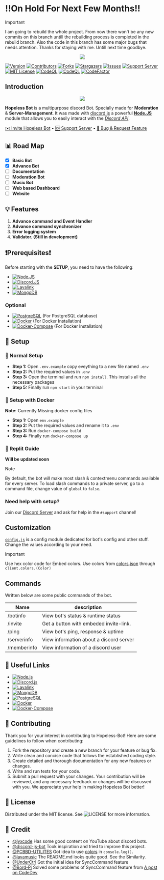 # ‼️On Hold For Next Few Months‼️

> [!IMPORTANT]
> I am going to rebuild the whole project. From now there won't be any new commits on this branch untill the rebuilding process is completed in the rebuild branch. Also the code in this branch has some major bugs that needs attention. Thanks for staying with me. Untill next time goodbye.

<center><img src="https://capsule-render.vercel.app/api?type=waving&color=gradient&height=200&section=header&text=HOPELESS%20BOT&fontSize=80&fontAlignY=35&animation=twinkling&fontColor=gradient" /></center>

[![Version][version-shield]]()
[![Contributors][contributors-shield]][contributors-url]
[![Forks][forks-shield]][forks-url]
[![Stargazers][stars-shield]][stars-url]
[![Issues][issues-shield]][issues-url]
[![Support Server][support-shield]][support-server]
[![MIT License][license-shield]][license-url]
[![CodeQL][codeql]][codeql-url]
[![CodeQL][dependency-review]][dependency-review-url]
[![CodeFactor][code-factor]][code-factor-url]

## Introduction

<center> <a href="https://discord.com/oauth2/authorize?client_id=1272259032098275358"><img src="./public/assets/profile.png"> </a> </center>

**Hopeless Bot** is a multipurpose discord Bot. Specially made for **Moderation** & **Server-Management**. It was made with [discord.js](https://github.com/discordjs/discord.js) a powerful **[Node.JS](https://nodejs.org)** module that allows you to easily interact with the _[Discord API](https://discord.com/developers/docs/intro)_.

[✉️ Invite Hopeless Bot](https://discord.com/oauth2/authorize?client_id=1272259032098275358) • [🆘 Support Server](https://discord.gg/E6H9VvBdTk) • [📝 Bug & Request Feature](https://github.com/theassassin0128/Hopeless-Bot/issues)

## 📊 Road Map

- [x] **Basic Bot**
- [x] **Advance Bot**
- [ ] **Documentation**
- [ ] **Moderation Bot**
- [ ] **Music Bot**
- [ ] **Web based Dashboard**
- [ ] **Website**

## 💡 Features

1. **Advance command and Event Handler**
1. **Advance command synchronizer**
1. **Error logging system**
1. **Validator. (Still in development)**

## ❗Prerequisites❗

Before starting with the **SETUP**, you need to have the following:

- [![Node.JS](https://img.shields.io/badge/Node.js_V18%2B-43853D?style=for-the-badge&logo=node.js&logoColor=white)](https://nodejs.org/en/download/)
- [![Discord.JS](https://img.shields.io/badge/Discord.JS_V14%2B-7289DA?style=for-the-badge&logo=discord&logoColor=white)](https://discord.js.org/#/)
- [![Lavalink](https://img.shields.io/badge/Lavalink_V4%2B-fa6f18?style=for-the-badge)](https://github.com/lavalink-devs/lavalink)
- [![MongoDB](https://img.shields.io/badge/MongoDB-47A248?style=for-the-badge&logo=mongodb&logoColor=white)](https://www.mongodb.com/try/download/community)

### Optional

- [![PostgreSQL](https://img.shields.io/badge/PostgreSQL-336791?style=for-the-badge&logo=postgresql&logoColor=white)](https://www.postgresql.org/download/) (For PostgreSQL database)
- [![Docker](https://img.shields.io/badge/Docker-2496ED?style=for-the-badge&logo=docker&logoColor=white)](https://www.docker.com/) (For Docker Installation)
- [![Docker-Compose](https://img.shields.io/badge/Docker--Compose-2496ED?style=for-the-badge&logo=docker&logoColor=white)](https://docs.docker.com/compose/) (For Docker Installation)

## 📝 Setup

### 📝 Normal Setup

- **Step 1:** Open `.env.example` copy eveything to a new file named `.env`
- **Step 2:** Put the required values in `.env`
- **Step 3:** Open the terminal and run `npm install`. This installs all the necessary packages
- **Step 5:** Finally run `npm start` in your terminal

### 📝 Setup with Docker

**Note:** Currently Missing docker config files

- **Step 1:** Open `env.example`
- **Step 2:** Put the required values and rename it to `.env`
- **Step 3:** Run `docker-compose build`
- **Step 4:** Finally run `docker-compose up`

### 📝 Replit Guide

**Will be updated soon**

> [!NOTE]
>
> By default, the bot will make most slash & contextmenu commands available for every server. To load slash commands to a private server, go to a command file, change value of `global` to `false`.

### **Need help with setup?**

Join our [Discord Server](https://discord.gg/E6H9VvBdTk) and ask for help in the `#support` channel!

## Customization

[`config.js`](https://github.com/theassassin0128/Hopeless-Bot/tree/main/src/config/config.js) is a config module dedicated for bot's config and other stuff. Change the values according to your need.

> [!IMPORTANT]
> Use hex color code for Embed colors. Use colors from [colors.json](https://github.com/theassassin0128/Hopeless-Bot/tree/main/src/colors.json) through `client.colors.(Color)`

## Commands

Written below are some public commands of the bot.

| Name        | description                             |
| ----------- | --------------------------------------- |
| /botinfo    | View bot's status & runtime status      |
| /invite     | Get a button with embeded invite-link.  |
| /ping       | View bot's ping, response & uptime      |
| /serverinfo | View information about a discord server |
| /memberinfo | View information of a discord user      |

## 🔗 Useful Links

- [![Node.js](https://img.shields.io/badge/Node.js-43853D?style=for-the-badge&logo=node.js&logoColor=white)](https://nodejs.org/en/download/)
- [![Discord.js](https://img.shields.io/badge/Discord.js-7289DA?style=for-the-badge&logo=discord&logoColor=white)](https://discord.js.org/#/)
- [![Lavalink](https://img.shields.io/badge/Lavalink-fa6f18?style=for-the-badge&logo=discord&logoColor=white)](https://github.com/lavalink-devs/Lavalink)
- [![MongoDB](https://img.shields.io/badge/MongoDB-47A248?style=for-the-badge&logo=mongodb&logoColor=white)](https://www.mongodb.com/try/download/community)
- [![PostgreSQL](https://img.shields.io/badge/PostgreSQL-336791?style=for-the-badge&logo=postgresql&logoColor=white)](https://www.postgresql.org/download/)
- [![Docker](https://img.shields.io/badge/Docker-2496ED?style=for-the-badge&logo=docker&logoColor=white)](https://www.docker.com/)
- [![Docker-Compose](https://img.shields.io/badge/Docker--Compose-2496ED?style=for-the-badge&logo=docker&logoColor=white)](https://docs.docker.com/compose/)

## 📜 Contributing

Thank you for your interest in contributing to Hopeless-Bot! Here are some guidelines to follow when contributing:

1. Fork the repository and create a new branch for your feature or bug fix.
2. Write clean and concise code that follows the established coding style.
3. Create detailed and thorough documentation for any new features or changes.
4. Write and run tests for your code.
5. Submit a pull request with your changes.
   Your contribution will be reviewed, and any necessary feedback or changes will be discussed with you. We appreciate your help in making Hopeless Bot better!

## 🔐 License

Distributed under the MIT license. See ![LICENSE](https://img.shields.io/github/license/theassassin0128/Hopeless-Bot?style=social) for more information.

## 🫡 Credit

- [@lyxcode](https://www.youtube.com/@Lyx) Has some good content on YouTube about discord bots.
- [@discord-js-bot](https://github.com/saiteja-madha/discord-js-bot) Took inspiration and tried to improve this project.
- [@PCBBD-UTILITES](https://github.com/pcbuilderbd/PCBBD-UTILITIES) Got idea to use [colors](https://www.npmjs.com/package/colors) in `console.log()`.
- [@lavamusic](https://github.com/appujet/lavamusic) The README.md looks quite good. See the Similarity.
- [@UnderCtrl](https://www.youtube.com/@UnderCtrl) Got the initial idea for SyncCommand feature
- [@Bord-Pi](https://github.com/thomasbnt/Bord-Pi) Solved some problems of SyncCommand feature from [A post on CodeDev](https://dev.to/mrrobot/creating-a-discord-bot-with-slash-commands-51fa)

[version-shield]: https://img.shields.io/github/package-json/v/theassassin0128/Hopeless-Bot?style=for-the-badge
[contributors-shield]: https://img.shields.io/github/contributors/theassassin0128/Hopeless-Bot.svg?style=for-the-badge
[contributors-url]: https://github.com/theassassin0128/Hopeless-Bot/graphs/contributors
[forks-shield]: https://img.shields.io/github/forks/theassassin0128/Hopeless-Bot.svg?style=for-the-badge
[forks-url]: https://github.com/theassassin0128/Hopeless-Bot/network/members
[stars-shield]: https://img.shields.io/github/stars/theassassin0128/Hopeless-Bot.svg?style=for-the-badge
[stars-url]: https://github.com/theassassin0128/Hopeless-Bot/stargazers
[issues-shield]: https://img.shields.io/github/issues/theassassin0128/Hopeless-Bot.svg?style=for-the-badge
[issues-url]: https://github.com/theassassin0128/Hopeless-Bot/issues
[license-shield]: https://img.shields.io/github/license/theassassin0128/Hopeless-Bot.svg?style=for-the-badge
[license-url]: https://github.com/theassassin0128/Hopeless-Bot/blob/master/LICENSE
[support-server]: https://discord.gg/E6H9VvBdTk
[support-shield]: https://img.shields.io/discord/1054284394791178291.svg?style=for-the-badge&logo=discord&colorB=7289DA
[codeql]: https://img.shields.io/github/actions/workflow/status/theassassin0128/Hopeless-Bot/codeql.yml?style=for-the-badge&label=CodeQL
[codeql-url]: https://github.com/theassassin0128/Hopeless-Bot/actions/workflows/codeql.yml
[dependency-review]: https://img.shields.io/github/actions/workflow/status/theassassin0128/Hopeless-Bot/dependency-review.yml?style=for-the-badge&label=Dependency%20Review
[dependency-review-url]: https://github.com/theassassin0128/Hopeless-Bot/actions/workflows/dependency-review.yml
[code-factor]: https://img.shields.io/codefactor/grade/github/theassassin0128/Hopeless-Bot?style=for-the-badge&logo=codefactor&logoColor=%23F44A6A
[code-factor-url]: https://www.codefactor.io/repository/github/theassassin0128/hopeless-bot/overview/main
